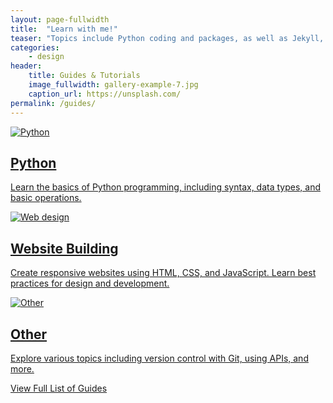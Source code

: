 ```yaml
---
layout: page-fullwidth
title:  "Learn with me!"
teaser: "Topics include Python coding and packages, as well as Jekyll, HTML and SCSS"
categories:
    - design
header:
    title: Guides & Tutorials
    image_fullwidth: gallery-example-7.jpg
    caption_url: https://unsplash.com/
permalink: /guides/
---
```


<div class="guides-container">
    <a href="/home/guides/python/" class="guide-item">
        <img src="../images/python.jpg" alt="Python">
        <div class="guide-info">
            <h2>Python</h2>
            <p>Learn the basics of Python programming, including syntax, data types, and basic operations.</p>
        </div>
    </a>
    <a href="/path-to-website-building-guide" class="guide-item">
        <img src="../images/website_building.jpg" alt="Web design">
        <div class="guide-info">
            <h2>Website Building</h2>
            <p>Create responsive websites using HTML, CSS, and JavaScript. Learn best practices for design and development.</p>
        </div>
    </a>
    <a href="/path-to-other-guide" class="guide-item">
        <img src="../images/other.jpg" alt="Other">
        <div class="guide-info">
            <h2>Other</h2>
            <p>Explore various topics including version control with Git, using APIs, and more.</p>
        </div>
    </a>
</div>

<div class="toc-link">
    <a href="/home/guides/toc" class="toc-button">View Full List of Guides</a>
</div>